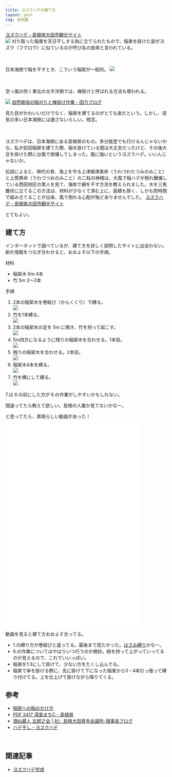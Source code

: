 ```yaml
---
title: ヨズクハデの建て方
layout: post
tag: 自然農
---
```

>
[ヨズクハデ - 島根県大田市観光サイト](http://www.ginzan-wm.jp/spot/1707)  
![](https://kobapan.com/f/31347702108_996f06d44b.jpg)
刈り取った稲束を天日干しする為に立てられたもので、稲束を掛けた姿がヨズク（フクロウ）に似ているのが呼び名の由来と言われている。

　
　

日本海側で稲を干すとき、こういう稲架が一般的。
![](https://kobapan.com/f/4715868663_a773272d39.jpg)

　
　

空っ風の吹く東北の太平洋側では、棒掛けと呼ばれる方法も使われる。

>
![](http://blog-imgs-43.fc2.com/t/a/r/tarikiblog2/PA180005.jpg)
[自然栽培の稲刈りと棒掛け作業 - 田力ブログ](http://tarikiblog2.blog22.fc2.com/blog-entry-445.html)  

見た目がかわいいだけでなく、稲架を建てるのがとても楽だという。しかし、湿気の多い日本海側には適さないらしい。残念。

　
　

ヨズクハデは、日本海側にある島根県のもの。多分能登でも行けるんじゃないかな。私が前回稲架を建てた際、稲を掛けている間は大丈夫だったけど、その後大豆を掛けた際に台風で倒壊してしまった。風に強いというヨズクハデ。いいんじゃないか。

>
伝説によると、神代の昔、海上を守る上津綿津美命（うわづわたつみのみこと）と上筒男命（うわづつおのみこと）の二柱の神様は、大風で稲ハデが倒れ難儀している西田地区の里人を見て、海岸で網を干す方法を教えられました。木を三角錐状に立てるこの方法は、材料が少なくて済む上に、面積も狭く、しかも短時間で組み立てることが出来、風で倒れる心配が殆どありませんでした。
[ヨズクハデ - 島根県大田市観光サイト](http://www.visit-ohda.jp/559.html)  

とてもよい。


## 建て方

インターネットで調べているが、建て方を詳しく説明したサイトに出会わない。断片情報をつなぎ合わせると、おおよそ以下の手順。

材料

- 稲架木 6m 4本
- 竹 5m 2〜3本

手順

1. 2本の稲架木を巻結び（かんくくり）で縛る。<br>
![](https://kobapan.com/f/15010960429_9542305fd0.jpg)
2. 竹を1本縛る。<br>
![](https://kobapan.com/f/15011007009_2e8225b50e.jpg)
3. 2本の稲架木の足を 5m に開き、竹を持って起こす。<br>
![](https://kobapan.com/f/15010973079_389cc7937e.jpg)
4. 5m四方になるように残りの稲架木を合わせる。1本目。<br>
![](https://kobapan.com/f/15011201758_0a8eb9b2e4.jpg)
5. 残りの稲架木を合わせる。2本目。<br>
![](https://kobapan.com/f/15011209438_3b9beb7cdc.jpg)
6. 稲架木4本を縛る。<br>
![](https://kobapan.com/f/15011119160_13943b9508.jpg)
7. 竹を横にして縛る。<br>
![](https://kobapan.com/f/15174765386_f02fd7467d.jpg)
　

7.は 6.の前にした方が 6.の作業がしやすいかもしれない。

間違ってたら教えて欲しい。島根の人誰か見てないかなー。

と思ってたら、素晴らしい動画があった！
<iframe width="420" height="315" src="//www.youtube.com/embed/rCQFf59e4yo?rel=0" frameborder="0" allowfullscreen></iframe>
<iframe width="420" height="315" src="//www.youtube.com/embed/GIVbaabbMnA" frameborder="0" allowfullscreen></iframe>

動画を見ると建て方おおよそ合ってる。

- 1.の縛り方が巻結びと違ってる。最後まで見たかった。[はさみ縛り](http://nanapi.jp/30152/)かなー。
- 6.の作業についてはやはりいつ行うのか微妙。紐を持って上がっていってるのが見えるので、これでいいっぽい。
- 稲束を1:3にして掛けて、少ない方をたくし込んでる。
- 稲束で傘を掛ける際に、先に掛けて下になった稲束から3・4本引っ張って縛り付けてる。上を仕上げて掛けながら降りてくる。


## 参考

- [稲架への稲のかけ方](http://www.ipc.shimane-u.ac.jp/food/kobayasi/inahadehenokakekata.htm) 
- [PDF 2417 湯里まちC - 島根県](http://www.pref.shimane.lg.jp/shakaikyoiku/tiikiryoku/modelsenteikekkaH24.data/24yusato.pdf)
- [酒仙蔵人 五郎之会 | 社）島根大田青年会議所-理事長ブログ](http://www.ohda-jc.jp/09/blog/index.php?mode=category&aim=chiiki&page=6)  
- [ハデ干し・ヨズクハデ](http://www.ohda-jc.jp/09/blog/index.php?UID=1254107903)  

　

## 関連記事

- [ヨズクハデ完成](http://kobapan.com/blog/2014/11/10/yozukuhade.html)
